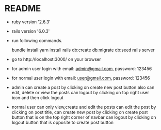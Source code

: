 # README

* ruby version '2.6.3'

* rails version '6.0.3'

* run following commands.

	bundle install
	yarn install
  rails db:create db:migrate db:seed
  rails server

* go to http://localhost:3000/ on your browser

* for admin user login with email: admin@gmail.com, password: 123456

* for normal user login with email: user@gmail.com, password: 123456

* admin 
	can create a post by clicking on create new post button also can edit, delete or view the posts
	can logout by clicking on top right user icon and then click logout

* normal user 
	can only view,create and edit the posts
	can edit the post by clicking on post title, can create new post by clicking on create post button that is on the top right corner of navbar
	can logout by clicking on logout button that is opposite to create post button 
